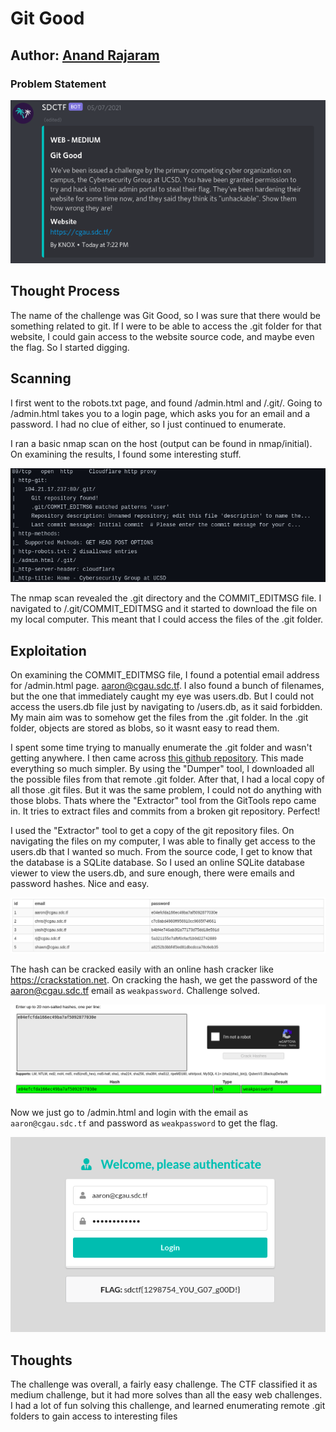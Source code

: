 # Git Good

## Author: [Anand Rajaram](https://github.com/anandrajaram21)

### Problem Statement

![challenge picture](challenge.png)

## Thought Process

The name of the challenge was Git Good, so I was sure that there would be something related to git. If I were to be able to access the .git folder for that website, I could gain access to the website source code, and maybe even the flag. So I started digging.

## Scanning

I first went to the robots.txt page, and found /admin.html and /.git/. Going to /admin.html takes you to a login page, which asks you for an email and a password. I had no clue of either, so I just continued to enumerate.

I ran a basic nmap scan on the host (output can be found in nmap/initial). On examining the results, I found some interesting stuff.

![nmap scan](nmapscan.png)

The nmap scan revealed the .git directory and the COMMIT_EDITMSG file. I navigated to /.git/COMMIT_EDITMSG and it started to download the file on my local computer. This meant that I could access the files of the .git folder.  

## Exploitation

On examining the COMMIT_EDITMSG file, I found a potential email address for /admin.html page. aaron@cgau.sdc.tf. I also found a bunch of filenames, but the one that immediately caught my eye was users.db. But I could not access the users.db file just by navigating to /users.db, as it said forbidden. My main aim was to somehow get the files from the .git folder. In the .git folder, objects are stored as blobs, so it wasnt easy to read them.

I spent some time trying to manually enumerate the .git folder and wasn't getting anywhere. I then came across [this github repository](https://github.com/internetwache/GitTools). This made everything so much simpler. By using the "Dumper" tool, I downloaded all the possible files from that remote .git folder. After that, I had a local copy of all those .git files. But it was the same problem, I could not do anything with those blobs. Thats where the "Extractor" tool from the GitTools repo came in. It tries to extract files and commits from a broken git repository. Perfect!  

I used the "Extractor" tool to get a copy of the git repository files. On navigating the files on my computer, I was able to finally get access to the users.db that I wanted so much. From the source code, I get to know that the database is a SQLite database. So I used an online SQLite database viewer to view the users.db, and sure enough, there were emails and password hashes. Nice and easy.

![database](db.png)

The hash can be cracked easily with an online hash cracker like https://crackstation.net. On cracking the hash, we get the password of the aaron@cgau.sdc.tf email as `weakpassword`. Challenge solved.

![hash](hash.png)

Now we just go to /admin.html and login with the email as `aaron@cgau.sdc.tf` and password as `weakpassword` to get the flag.

![flag](flag.png)

## Thoughts

The challenge was overall, a fairly easy challenge. The CTF classified it as medium challenge, but it had more solves than all the easy web challenges. I had a lot of fun solving this challenge, and learned enumerating remote .git folders to gain access to interesting files
